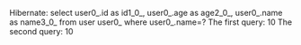 Hibernate: select user0_.id as id1_0_, user0_.age as age2_0_, user0_.name as name3_0_ from user user0_ where user0_.name=?
The first query: 10
The second query: 10